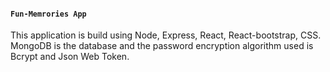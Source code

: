 #### `Fun-Memrories App`

This application is build using Node, Express, React, React-bootstrap, CSS. MongoDB is the database and the password encryption algorithm used is Bcrypt and Json Web Token.